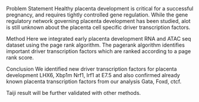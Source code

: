 Problem Statement
Healthy placenta development is critical for a successful pregnancy, and requires tightly controlled gene regulation. While  the gene regulatory network governing placenta development has been studied, 
alot is still unknown about the placenta cell specific driver transcription factors.

Method
Here we integrated early placenta development RNA and ATAC seq dataset using the page rank algorithm. The pagerank algorithm identifies important driver transcription factors which are ranked according to a page rank score.

Conclusion
We identified new driver transcription factors for placenta development LHX6, Xbp1m Nrf1, Irf1 at E7.5 and also confirmed already known placenta transcription factors from our analysis Gata, Foxd, ctcf.

Taiji result will be further validated with other methods.
